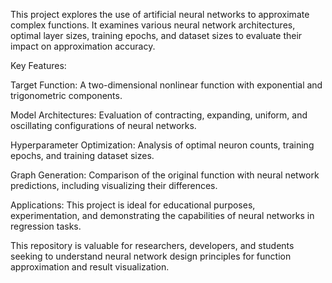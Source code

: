 This project explores the use of artificial neural networks to approximate complex functions. It examines various neural network architectures, optimal layer sizes, training epochs, and dataset sizes to evaluate their impact on approximation accuracy.

Key Features:

Target Function: A two-dimensional nonlinear function with exponential and trigonometric components.

Model Architectures: Evaluation of contracting, expanding, uniform, and oscillating configurations of neural networks.

Hyperparameter Optimization: Analysis of optimal neuron counts, training epochs, and training dataset sizes.

Graph Generation: Comparison of the original function with neural network predictions, including visualizing their differences.

Applications: This project is ideal for educational purposes, experimentation, and demonstrating the capabilities of neural networks in regression tasks.

This repository is valuable for researchers, developers, and students seeking to understand neural network design principles for function approximation and result visualization.
